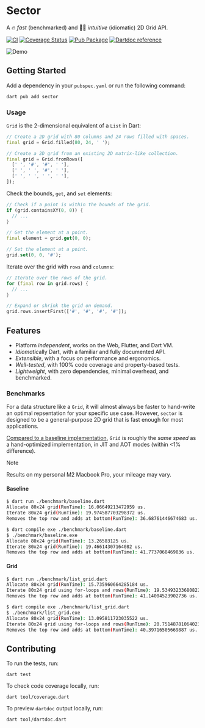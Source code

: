 # Sector

A 🔥 _fast_ (benchmarked) and 👍🏼 _intuitive_ (idiomatic) 2D Grid API.

[![CI](https://github.com/matanlurey/sector/actions/workflows/ci.yaml/badge.svg)](https://github.com/matanlurey/sector/actions/workflows/ci.yaml)
[![Coverage Status](https://coveralls.io/repos/github/matanlurey/sector/badge.svg?branch=main)](https://coveralls.io/github/matanlurey/sector?branch=main)
[![Pub Package](https://img.shields.io/pub/v/sector.svg)](https://pub.dev/packages/sector)
[![Dartdoc reference](https://img.shields.io/badge/dartdoc-reference-blue.svg)](https://pub.dev/documentation/sector/latest/)

![Demo](https://github.com/matanlurey/sector/assets/168174/259a0d08-8a7c-4830-beb9-491fc1ea47d9)

## Getting Started

Add a dependency in your `pubspec.yaml` or run the following command:

```bash
dart pub add sector
```

### Usage

`Grid` is the 2-dimensional equivalent of a `List` in Dart:

```dart
// Create a 2D grid with 80 columns and 24 rows filled with spaces.
final grid = Grid.filled(80, 24, ' ');
```

```dart
// Create a 2D grid from an existing 2D matrix-like collection.
final grid = Grid.fromRows([
  [' ', '#', '#', ' '],
  [' ', ' ', '#', ' '],
  [' ', ' ', ' ', ' '],
]);
```

Check the bounds, `get`, and `set` elements:

```dart
// Check if a point is within the bounds of the grid.
if (grid.containsXY(0, 0)) {
  // ...
}

// Get the element at a point.
final element = grid.get(0, 0);

// Set the element at a point.
grid.set(0, 0, '#');
```

Iterate over the grid with `rows` and `columns`:

```dart
// Iterate over the rows of the grid.
for (final row in grid.rows) {
  // ...
}
```

```dart
// Expand or shrink the grid on demand.
grid.rows.insertFirst(['#', '#', '#', '#']);
```

## Features

- Platform _independent_, works on the Web, Flutter, and Dart VM.
- *Idiomatic*ally Dart, with a familiar and fully documented API.
- _Extensible_, with a focus on performance and ergonomics.
- _Well-tested_, with 100% code coverage and property-based tests.
- _Lightweight_, with zero dependencies, minimal overhead, and benchmarked.

### Benchmarks

For a data structure like a `Grid`, it will almost always be faster to
hand-write an optimal repsentation for your specific use case. However,
`sector` is designed to be a general-purpose 2D grid that is fast enough
for most applications.

[Compared to a baseline implementation](./benchmark/README.md), `Grid` is
roughly the _same speed_ as a hand-optimized implementation, in JIT and AOT
modes (within <1% difference).

> [!NOTE]
> Results on my personal M2 Macbook Pro, your mileage may vary.

#### Baseline

```sh
$ dart run ./benchmark/baseline.dart
Allocate 80x24 grid(RunTime): 16.06649213472959 us.
Iterate 80x24 grid(RunTime): 19.974587703298372 us.
Removes the top row and adds at bottom(RunTime): 36.68761446674683 us.

$ dart compile exe ./benchmark/baseline.dart
$ ./benchmark/baseline.exe
Allocate 80x24 grid(RunTime): 13.26583125 us.
Iterate 80x24 grid(RunTime): 19.46614307164082 us.
Removes the top row and adds at bottom(RunTime): 41.7737068469836 us.
```

#### Grid

```sh
$ dart run ./benchmark/list_grid.dart
Allocate 80x24 grid(RunTime): 15.735960664285184 us.
Iterate 80x24 grid using for-loops and rows(RunTime): 19.53493233680822 us.
Removes the top row and adds at bottom(RunTime): 41.14004523902736 us.

$ dart compile exe ./benchmark/list_grid.dart
$ ./benchmark/list_grid.exe
Allocate 80x24 grid(RunTime): 13.095811723035522 us.
Iterate 80x24 grid using for-loops and rows(RunTime): 20.751487810640235 us.
Removes the top row and adds at bottom(RunTime): 40.39716505669887 us.
```

## Contributing

To run the tests, run:

```shell
dart test
```

To check code coverage locally, run:

```shell
dart tool/coverage.dart
```

To preview `dartdoc` output locally, run:

```shell
dart tool/dartdoc.dart
```
